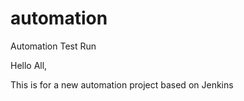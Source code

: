 # automation
Automation Test Run

Hello All,

This is for a new automation project based on Jenkins
